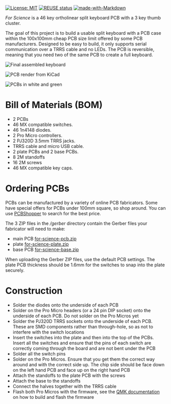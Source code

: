 <!--
SPDX-FileCopyrightText: 2021 Paul James <p.james@coolblue.nl>

SPDX-License-Identifier: CC0-1.0
-->

[![License: MIT](
https://img.shields.io/badge/License-MIT-blue.svg)](
https://choosealicense.com/licenses/mit/)
[![REUSE status](
https://api.reuse.software/badge/github.com/peej/for-science-keyboard)](
https://api.reuse.software/info/github.com/peej/for-science-keyboard)
[![made-with-Markdown](
https://img.shields.io/badge/Made%20with-Markdown-1f425f.svg)](
http://commonmark.org)

*For Science* is a 46 key ortholinear split keyboard PCB with a 3 key thumb cluster.

The goal of this project is to build a usable split keyboard with a PCB case
within the 100x100mm cheap PCB size limit offered by some PCB manufacturers.
Designed to be easy to build,
it only supports serial communication over a TRRS cable and no LEDs.
The PCB is reversible,
meaning that you need two of the same PCB to create a full keyboard.

![Final assembled keyboard](https://i.imgur.com/fjnTkB1.jpg)

![PCB render from KiCad](./pcb.png)

![PCBs in white and green](https://imgur.com/LX8n0xE.jpg)

# Bill of Materials (BOM)

* 2 PCBs
* 46 MX compatible switches.
* 46 1n4148 diodes.
* 2 Pro Micro controllers.
* 2 PJ320D 3.5mm TRRS jacks.
* TRRS cable and micro USB cable.
* 2 plate PCBs and 2 base PCBs.
* 8 2M standoffs
* 16 2M screws
* 46 MX compatible key caps.

# Ordering PCBs

PCBs can be manufactured by a variety of online PCB fabricators.
Some have special offers for PCBs under 100mm square,
so shop around.
You can use [PCBShopper](https://pcbshopper.com/) to search for the best price.

The 3 ZIP files in the */gerber* directory contain the Gerber files your fabricator will need to make:

* main PCB [for-science-pcb.zip](
  https://github.com/peej/for-science-keyboard/blob/master/gerber/for-science-pcb.zip)
* plate [for-science-plate.zip](
  https://github.com/peej/for-science-keyboard/blob/master/gerber/for-science-plate.zip)
* base PCB [for-science-base.zip](
  https://github.com/peej/for-science-keyboard/blob/master/gerber/for-science-base.zip)

When uploading the Gerber ZIP files,
use the default PCB settings.
The plate PCB thickness should be 1.6mm for the switches to snap into the plate securely.

# Construction

* Solder the diodes onto the underside of each PCB
* Solder on the Pro Micro headers (or a 24 pin DIP socket) onto the underside of each PCB.
  Do not solder on the Pro Micros yet
* Solder the PJ320D TRRS sockets onto the underside of each PCB.
  These are SMD components rather than through-hole,
  so as not to interfere with the switch locations
* Insert the switches into the plate and then into the top of the PCBs.
  Insert all the switches and ensure that the pins of each switch
  are correctly coming through the board and are not bent under the PCB
* Solder all the switch pins
* Solder on the Pro Micros.
  Ensure that you get them the correct way around
  and with the correct side up.
  The chip side should be face down on the left hand PCB
  and face up on the right hand PCB
* Attach the standoffs to the plate PCB with the screws
* Attach the base to the standoffs
* Connect the halves together with the TRRS cable
* Flash both Pro Micros with the firmware,
  see the [QMK documentation](http://qmk.fm/)
  on how to build and flash the firmware
